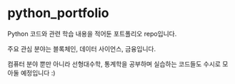 # python_portfolio
Python 코드와 관련 학습 내용을 적어둔 포트폴리오 repo입니다. 

주요 관심 분야는 블록체인, 데이터 사이언스, 금융입니다.

컴퓨터 분야 뿐만 아니라 선형대수학, 통계학을 공부하며 실습하는 코드들도 수시로 모아둘 예정입니다 :)
